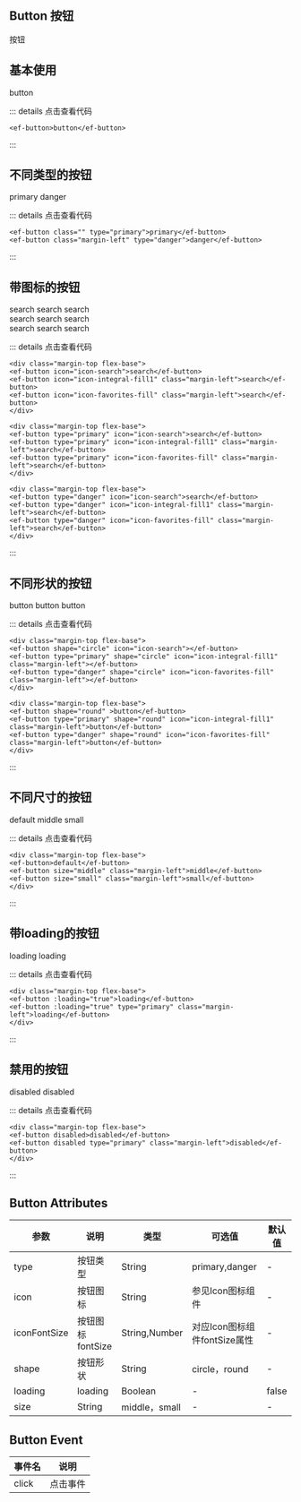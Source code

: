 ## Button 按钮
按钮

## 基本使用
<ef-button class="margin-top">button</ef-button>

::: details 点击查看代码

```vue
<ef-button>button</ef-button>
```
:::

## 不同类型的按钮

<div class="margin-top flex-base">
<ef-button class="" type="primary">primary</ef-button>
<ef-button class="margin-left" type="danger">danger</ef-button>
</div>

::: details 点击查看代码

```vue
<ef-button class="" type="primary">primary</ef-button>
<ef-button class="margin-left" type="danger">danger</ef-button>
```
:::

## 带图标的按钮

<div class="margin-top flex-base">
<ef-button icon="icon-search">search</ef-button>
<ef-button icon="icon-integral-fill1" class="margin-left">search</ef-button>
<ef-button icon="icon-favorites-fill" class="margin-left">search</ef-button>
</div>

<div class="margin-top flex-base">
<ef-button type="primary" icon="icon-search">search</ef-button>
<ef-button type="primary" icon="icon-integral-fill1" class="margin-left">search</ef-button>
<ef-button type="primary" icon="icon-favorites-fill" class="margin-left">search</ef-button>
</div>

<div class="margin-top flex-base">
<ef-button type="danger" icon="icon-search">search</ef-button>
<ef-button type="danger" icon="icon-integral-fill1" class="margin-left">search</ef-button>
<ef-button type="danger" icon="icon-favorites-fill" class="margin-left">search</ef-button>
</div>

::: details 点击查看代码

```vue
<div class="margin-top flex-base">
<ef-button icon="icon-search">search</ef-button>
<ef-button icon="icon-integral-fill1" class="margin-left">search</ef-button>
<ef-button icon="icon-favorites-fill" class="margin-left">search</ef-button>
</div>

<div class="margin-top flex-base">
<ef-button type="primary" icon="icon-search">search</ef-button>
<ef-button type="primary" icon="icon-integral-fill1" class="margin-left">search</ef-button>
<ef-button type="primary" icon="icon-favorites-fill" class="margin-left">search</ef-button>
</div>

<div class="margin-top flex-base">
<ef-button type="danger" icon="icon-search">search</ef-button>
<ef-button type="danger" icon="icon-integral-fill1" class="margin-left">search</ef-button>
<ef-button type="danger" icon="icon-favorites-fill" class="margin-left">search</ef-button>
</div>
```
:::


## 不同形状的按钮

<div class="margin-top flex-base">
<ef-button shape="circle" icon="icon-search"></ef-button>
<ef-button type="primary" shape="circle" icon="icon-integral-fill1" class="margin-left"></ef-button>
<ef-button type="danger" shape="circle" icon="icon-favorites-fill" class="margin-left"></ef-button>
</div>

<div class="margin-top flex-base">
<ef-button shape="round" >button</ef-button>
<ef-button type="primary" shape="round" icon="icon-integral-fill1" class="margin-left">button</ef-button>
<ef-button type="danger" shape="round" icon="icon-favorites-fill" class="margin-left">button</ef-button>
</div>

::: details 点击查看代码

```vue
<div class="margin-top flex-base">
<ef-button shape="circle" icon="icon-search"></ef-button>
<ef-button type="primary" shape="circle" icon="icon-integral-fill1" class="margin-left"></ef-button>
<ef-button type="danger" shape="circle" icon="icon-favorites-fill" class="margin-left"></ef-button>
</div>

<div class="margin-top flex-base">
<ef-button shape="round" >button</ef-button>
<ef-button type="primary" shape="round" icon="icon-integral-fill1" class="margin-left">button</ef-button>
<ef-button type="danger" shape="round" icon="icon-favorites-fill" class="margin-left">button</ef-button>
</div>
```
:::

## 不同尺寸的按钮

<div class="margin-top flex-base">
<ef-button>default</ef-button>
<ef-button size="middle" class="margin-left">middle</ef-button>
<ef-button size="small" class="margin-left">small</ef-button>
</div>

::: details 点击查看代码

```vue
<div class="margin-top flex-base">
<ef-button>default</ef-button>
<ef-button size="middle" class="margin-left">middle</ef-button>
<ef-button size="small" class="margin-left">small</ef-button>
</div>
```
:::

## 带loading的按钮

<div class="margin-top flex-base">
<ef-button :loading="true">loading</ef-button>
<ef-button :loading="true" type="primary" class="margin-left">loading</ef-button>
</div>

::: details 点击查看代码

```vue
<div class="margin-top flex-base">
<ef-button :loading="true">loading</ef-button>
<ef-button :loading="true" type="primary" class="margin-left">loading</ef-button>
</div>
```
:::

## 禁用的按钮

<div class="margin-top flex-base">
<ef-button disabled>disabled</ef-button>
<ef-button disabled type="primary" class="margin-left">disabled</ef-button>
</div>

::: details 点击查看代码

```vue
<div class="margin-top flex-base">
<ef-button disabled>disabled</ef-button>
<ef-button disabled type="primary" class="margin-left">disabled</ef-button>
</div>
```
:::


## Button Attributes

| 参数      | 说明          | 类型      | 可选值                           | 默认值  |
|---------- |-------------- |---------- |--------------------------------  |-------- |
| type | 按钮类型 | String | primary,danger | - |
| icon | 按钮图标 | String | 参见Icon图标组件 | - |
| iconFontSize | 按钮图标fontSize | String,Number | 对应Icon图标组件fontSize属性 | - |
| shape | 按钮形状 | String | circle，round | - |
| loading | loading | Boolean | - | false |
| size | String | middle，small | - | - |

## Button Event
|事件名|说明|
|--|--|
|click|点击事件|


<script>
export default {
  data() {
    return {

    }
  },
  methods:{

  },
  mounted () {

  }
}
</script>